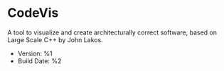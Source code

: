 # CodeVis

A tool to visualize and create architecturally correct software, based on Large Scale C++ by John Lakos.

* Version: %1
* Build Date: %2
